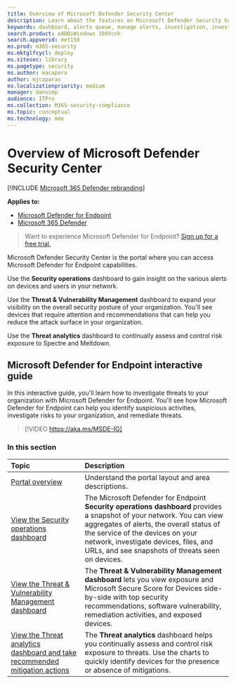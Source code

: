 ```yaml
---
title: Overview of Microsoft Defender Security Center
description: Learn about the features on Microsoft Defender Security Center, including how alerts work, and suggestions on how to investigate possible breaches and attacks.
keywords: dashboard, alerts queue, manage alerts, investigation, investigate alerts, investigate devices, submit files, deep analysis, high, medium, low, severity, ioc, ioa
search.product: eADQiWindows 10XVcnh
search.appverid: met150
ms.prod: m365-security
ms.mktglfcycl: deploy
ms.sitesec: library
ms.pagetype: security
ms.author: macapara
author: mjcaparas
ms.localizationpriority: medium
manager: dansimp
audience: ITPro
ms.collection: M365-security-compliance
ms.topic: conceptual
ms.technology: mde
---
```


# Overview of Microsoft Defender Security Center

[!INCLUDE [Microsoft 365 Defender rebranding](../../includes/microsoft-defender.md)]


**Applies to:**
- [Microsoft Defender for Endpoint](https://go.microsoft.com/fwlink/p/?linkid=2154037)
- [Microsoft 365 Defender](https://go.microsoft.com/fwlink/?linkid=2118804)


>Want to experience Microsoft Defender for Endpoint? [Sign up for a free trial.](https://www.microsoft.com/microsoft-365/windows/microsoft-defender-atp?ocid=docs-wdatp-usewdatp-abovefoldlink)

Microsoft Defender Security Center is the portal where you can access Microsoft Defender for Endpoint capabilities.

Use the **Security operations** dashboard to gain insight on the various alerts on devices and users in your network.

Use the **Threat & Vulnerability Management** dashboard to expand your visibility on the overall security posture of your organization. You'll see devices that require attention and recommendations that can help you reduce the attack surface in your organization.

Use the **Threat analytics** dashboard to continually assess and control risk exposure to Spectre and Meltdown.

## Microsoft Defender for Endpoint interactive guide
In this interactive guide, you'll learn how to investigate threats to your organization with Microsoft Defender for Endpoint. You'll see how Microsoft Defender for Endpoint can help you identify suspicious activities, investigate risks to your organization, and remediate threats.

> [!VIDEO https://aka.ms/MSDE-IG]

### In this section

Topic | Description
:---|:---
[Portal overview](portal-overview.md) | Understand the portal layout and area descriptions.
[View the Security operations dashboard](security-operations-dashboard.md) | The Microsoft Defender for Endpoint  **Security operations dashboard** provides a snapshot of your network. You can view aggregates of alerts, the overall status of the service of the devices on your network, investigate devices, files, and URLs, and see snapshots of threats seen on devices.
[View the Threat & Vulnerability Management dashboard](tvm-dashboard-insights.md) | The **Threat & Vulnerability Management dashboard** lets you view exposure and Microsoft Secure Score for Devices side-by-side with top security recommendations, software vulnerability, remediation activities, and exposed devices.
[View the Threat analytics dashboard and take recommended mitigation actions](threat-analytics.md) | The **Threat analytics** dashboard helps you continually assess and control risk exposure to threats. Use the charts to quickly identify devices for the presence or absence of mitigations.
